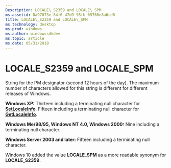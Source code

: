 ```yaml
---
Description: LOCALE\_S2359 and LOCALE\_SPM
ms.assetid: 8a97073e-84f6-47d9-98fb-65760e8a6cd8
title: LOCALE\_S2359 and LOCALE\_SPM
ms.technology: desktop
ms.prod: windows
ms.author: windowssdkdev
ms.topic: article
ms.date: 05/31/2018
---
```


# LOCALE\_S2359 and LOCALE\_SPM

String for the PM designator (second 12 hours of the day). The maximum number of characters allowed for this string is different for different releases of Windows.

**Windows XP:** Thirteen including a terminating null character for [**SetLocaleInfo**](/windows/desktop/api/Winnls/nf-winnls-setlocaleinfoa). Fifteen including a terminating null character for [**GetLocaleInfo**](/windows/desktop/api/Winnls/nf-winnls-getlocaleinfoa).

**Windows Me/98/95, Windows NT 4.0, Windows 2000:** Nine including a terminating null character.

**Windows Server 2003 and later:** Fifteen including a terminating null character.

Windows 10 added the value **LOCALE\_SPM** as a more readable synonym for **LOCALE\_S2359**.

 

 



